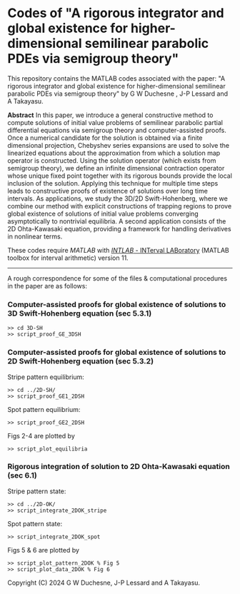 # Codes of "A rigorous integrator and global existence for higher-dimensional semilinear parabolic PDEs via semigroup theory"

This repository contains the MATLAB codes associated with the paper:
"A rigorous integrator and global existence for higher-dimensional semilinear parabolic PDEs via semigroup theory"
by G W Duchesne , J-P Lessard and A Takayasu.

**Abstract**  In this paper, we introduce a general constructive method to compute solutions of initial value problems of semilinear parabolic partial differential equations via semigroup theory and computer-assisted proofs. Once a numerical candidate for the solution is obtained via a finite dimensional projection, Chebyshev series expansions are used to solve the linearized equations about the approximation from which a solution map operator is constructed. Using the solution operator (which exists from semigroup theory), we define an infinite dimensional contraction operator whose unique fixed point together with its rigorous bounds provide the local inclusion of the solution. Applying this technique for multiple time steps leads to constructive proofs of existence of solutions over long time intervals. As applications, we study the 3D/2D Swift-Hohenberg, where we combine our method with explicit constructions of trapping regions to prove global existence of solutions of initial value problems converging asymptotically to nontrivial equilibria. A second application consists of the 2D Ohta-Kawasaki equation, providing a framework for handling derivatives in nonlinear terms.

These codes require *MATLAB* with [*INTLAB* - INTerval LABoratory](http://www.ti3.tu-harburg.de/rump/intlab/) (MATLAB toolbox for interval arithmetic) version 11.

---

A rough correspondence for some of the files & computational procedures in the paper are as follows:

### Computer-assisted proofs for global existence of solutions to 3D Swift-Hohenberg equation (sec 5.3.1)

```
>> cd 3D-SH
>> script_proof_GE_3DSH
```

### Computer-assisted proofs for global existence of solutions to 2D Swift-Hohenberg equation (sec 5.3.2)

Stripe pattern equilibrium:

```
>> cd ../2D-SH/
>> script_proof_GE1_2DSH
```

Spot pattern equilibrium:

```
>> script_proof_GE2_2DSH
```

Figs 2-4 are plotted by

```
>> script_plot_equilibria
```

### Rigorous integration of solution to 2D Ohta-Kawasaki equation (sec 6.1)

Stripe pattern state:

```
>> cd ../2D-OK/
>> script_integrate_2DOK_stripe
```

Spot pattern state:

```
>> script_integrate_2DOK_spot
```

Figs 5 & 6 are plotted by

```
>> script_plot_pattern_2DOK % Fig 5
>> script_plot_data_2DOK % Fig 6
```


Copyright (C) 2024  G W Duchesne, J-P Lessard and A Takayasu.
